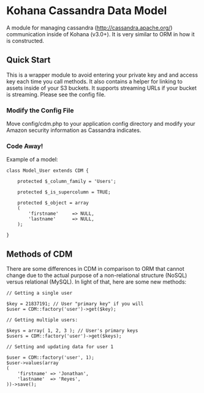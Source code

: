 # Kohana Cassandra Data Model

A module for managing cassandra (http://cassandra.apache.org/) communication inside of Kohana (v3.0+).  It is very similar to ORM in how it is constructed.

## Quick Start

This is a wrapper module to avoid entering your private key and and access key each time you call methods.  It also contains a helper for linking to assets inside of your S3 buckets.  It supports streaming URLs if your bucket is streaming.  Please see the config file.

### Modify the Config File

Move config/cdm.php to your application config directory and modify your Amazon security information as Cassandra indicates.

### Code Away!

Example of a model:

    class Model_User extends CDM {
        
		protected $_column_family = 'Users';
		
		protected $_is_supercolumn = TRUE;
		
		protected $_object = array
		(
			'firstname' 	=> NULL,
			'lastname'		=> NULL,
		);
        
    }
	
## Methods of CDM

There are some differences in CDM in comparison to ORM that cannot change due to the actual purpose of a non-relational structure (NoSQL) versus relational (MySQL).  In light of that, here are some new methods:

	// Getting a single user

	$key = 21837191; // User "primary key" if you will
	$user = CDM::factory('user')->get($key);
	
	// Getting multiple users:
	
	$keys = array( 1, 2, 3 ); // User's primary keys
	$users = CDM::factory('user')->get($keys);
	
	// Setting and updating data for user 1
	
	$user = CDM::factory('user', 1);
	$user->values(array
	(
		'firstname' => 'Jonathan',
		'lastname'	=> 'Reyes',
	))->save();